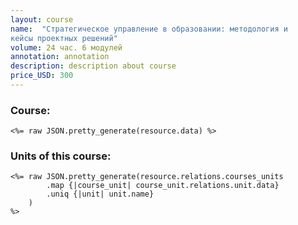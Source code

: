 ```yaml
---
layout: course
name:  "Стратегическое управление в образовании: методология и
кейсы проектных решений"
volume: 24 час. 6 модулей
annotation: annotation
description: description about course
price_USD: 300
--- 
```


### Course: 

```
<%= raw JSON.pretty_generate(resource.data) %>
```

### Units of this course:
```
<%= raw JSON.pretty_generate(resource.relations.courses_units
        .map {|course_unit| course_unit.relations.unit.data}
        .uniq {|unit| unit.name}
    )
%>
```

